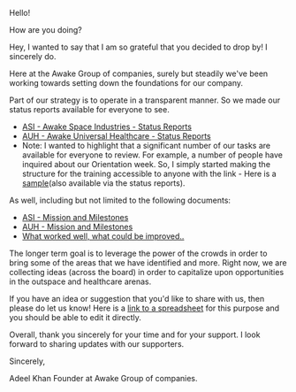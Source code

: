 Hello!

How are you doing?

Hey, I wanted to say that I am so grateful that you decided to drop by! I sincerely do. 

Here at the Awake Group of companies, surely but steadily we've been working towards setting down the foundations for our company. 

Part of our strategy is to operate in a transparent manner. So we made our status reports available for everyone to see. 
* [ASI - Awake Space Industries - Status Reports](https://app.clickup.com/8576617/docs/85qk9-721/85qk9-497)
* [AUH - Awake Universal Healthcare - Status Reports](https://app.clickup.com/8576617/docs/85qk9-728/85qk9-504)
* Note: I wanted to highlight that a significant number of our tasks are available for everyone to review. For example, a number of people have inquired about our Orientation week. So, I simply started making the structure for the training accessible to anyone with the link - Here is a [sample](https://share.clickup.com/t/h/n74gx6/BQI2974VX87HZ6U)(also available via the status reports).
 

As well, including but not limited to the following documents:
* [ASI - Mission and Milestones](https://app.clickup.com/8576617/docs/85qk9-329/85qk9-105)
* [AUH - Mission and Milestones](https://app.clickup.com/8576617/docs/85qk9-315/85qk9-91)
* [What worked well, what could be improved..](https://doc.clickup.com/d/h/85qk9-938/1e915b65980fe87)

The longer term goal is to leverage the power of the crowds in order to bring some of the areas that we have identified and more. Right now, we are collecting ideas (across the board) in order to capitalize upon opportunities in the outspace and healthcare arenas. 

If you have an idea or suggestion that you'd like to share with us, then please do let us know! Here is a [link to a spreadsheet](https://docs.google.com/spreadsheets/d/1e62FuwbWvoAKEcIQ_1E2l7oesyooBHS-xDL6DNjl7-A/edit?usp=sharing) for this purpose and you should be able to edit it directly. 


Overall, thank you sincerely for your time and for your support. I look forward to sharing updates with our supporters.

Sincerely, 

Adeel Khan
Founder at Awake Group of companies.
